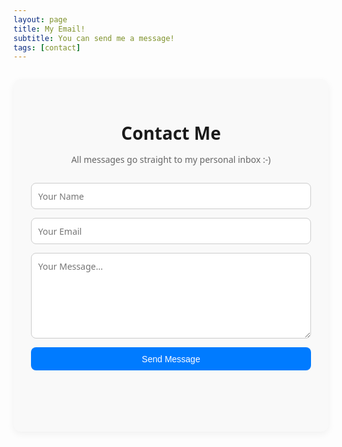 ```yaml
---
layout: page
title: My Email! 
subtitle: You can send me a message!  
tags: [contact]
---
```


<style>
  .contact-section {
    max-width: 600px;
    margin: 2em auto;
    padding: 2em;
    background-color: #f9f9f9;
    border-radius: 12px;
    box-shadow: 0 4px 12px rgba(0,0,0,0.05);
    font-family: 'Segoe UI', Tahoma, Geneva, Verdana, sans-serif;
  }

  .contact-section h2 {
    text-align: center;
    font-size: 2em;
    margin-bottom: 0.25em;
  }

  .contact-section p {
    text-align: center;
    font-size: 1em;
    color: #666;
    margin-bottom: 2em;
  }

  .contact-section form {
    display: flex;
    flex-direction: column;
    gap: 1em;
  }

  .contact-section input,
  .contact-section textarea {
    padding: 0.75em;
    border: 1px solid #ccc;
    border-radius: 8px;
    font-size: 1em;
    font-family: inherit;
    transition: border 0.2s ease;
  }

  .contact-section input:focus,
  .contact-section textarea:focus {
    border-color: #007bff;
    outline: none;
  }

  .contact-section button {
    padding: 0.75em;
    font-size: 1em;
    background-color: #007bff;
    color: white;
    border: none;
    border-radius: 8px;
    cursor: pointer;
    transition: background-color 0.3s ease;
  }

  .contact-section button:hover {
    background-color: #0056b3;
  }

  #form-message {
    text-align: center;
    font-size: 1em;
    color: #28a745;
    margin-top: 1em;
  }

  @media (max-width: 600px) {
    .contact-section {
      padding: 1.5em;
    }
  }
</style>

<section id="contact" class="contact-section">
  <h2>Contact Me</h2>
  <p>All messages go straight to my personal inbox :-)</p>

  <form id="contact-form">
    <input type="text" name="from_name" placeholder="Your Name" required>
    <input type="email" name="from_email" placeholder="Your Email" required>
    <textarea name="message" placeholder="Your Message..." rows="6" required></textarea>
    <button type="submit">Send Message</button>
    <p id="form-message"></p>
  </form>
</section>

<script src="https://cdn.jsdelivr.net/npm/emailjs-com@3/dist/email.min.js"></script>
<script>
  (function() {
    emailjs.init("-PyNu_EXAs9e_mwF5"); // Your correct public key
  })();

  document.getElementById('contact-form').addEventListener('submit', function(e) {
    e.preventDefault();

    emailjs.sendForm('service_ow1h2de', 'template_anxr1ib', this)
      .then(function() {
        document.getElementById("form-message").innerText = "Your message has been sent. Thank you!";
        document.getElementById("contact-form").reset();
      }, function(error) {
        document.getElementById("form-message").innerText = "Something went wrong. Please try again.";
        console.error(error);
      });
  });
</script>
